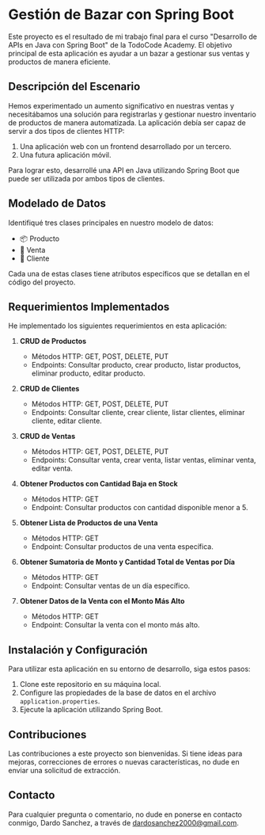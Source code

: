 # Gestión de Bazar con Spring Boot

Este proyecto es el resultado de mi trabajo final para el curso "Desarrollo de APIs en Java con Spring Boot" de la TodoCode Academy. El objetivo principal de esta aplicación es ayudar a un bazar a gestionar sus ventas y productos de manera eficiente.

## Descripción del Escenario

Hemos experimentado un aumento significativo en nuestras ventas y necesitábamos una solución para registrarlas y gestionar nuestro inventario de productos de manera automatizada. La aplicación debía ser capaz de servir a dos tipos de clientes HTTP:

1. Una aplicación web con un frontend desarrollado por un tercero.
2. Una futura aplicación móvil.

Para lograr esto, desarrollé una API en Java utilizando Spring Boot que puede ser utilizada por ambos tipos de clientes.

## Modelado de Datos

Identifiqué tres clases principales en nuestro modelo de datos:

- 📦 Producto
- 💼 Venta
- 👤 Cliente

Cada una de estas clases tiene atributos específicos que se detallan en el código del proyecto.

## Requerimientos Implementados

He implementado los siguientes requerimientos en esta aplicación:

1. **CRUD de Productos**
   - Métodos HTTP: GET, POST, DELETE, PUT
   - Endpoints: Consultar producto, crear producto, listar productos, eliminar producto, editar producto.

2. **CRUD de Clientes**
   - Métodos HTTP: GET, POST, DELETE, PUT
   - Endpoints: Consultar cliente, crear cliente, listar clientes, eliminar cliente, editar cliente.

3. **CRUD de Ventas**
   - Métodos HTTP: GET, POST, DELETE, PUT
   - Endpoints: Consultar venta, crear venta, listar ventas, eliminar venta, editar venta.

4. **Obtener Productos con Cantidad Baja en Stock**
   - Métodos HTTP: GET
   - Endpoint: Consultar productos con cantidad disponible menor a 5.

5. **Obtener Lista de Productos de una Venta**
   - Métodos HTTP: GET
   - Endpoint: Consultar productos de una venta específica.

6. **Obtener Sumatoria de Monto y Cantidad Total de Ventas por Día**
   - Métodos HTTP: GET
   - Endpoint: Consultar ventas de un día específico.

7. **Obtener Datos de la Venta con el Monto Más Alto**
   - Métodos HTTP: GET
   - Endpoint: Consultar la venta con el monto más alto.

## Instalación y Configuración

Para utilizar esta aplicación en su entorno de desarrollo, siga estos pasos:

1. Clone este repositorio en su máquina local.
2. Configure las propiedades de la base de datos en el archivo `application.properties`.
3. Ejecute la aplicación utilizando Spring Boot.

## Contribuciones

Las contribuciones a este proyecto son bienvenidas. Si tiene ideas para mejoras, correcciones de errores o nuevas características, no dude en enviar una solicitud de extracción.

## Contacto

Para cualquier pregunta o comentario, no dude en ponerse en contacto conmigo, Dardo Sanchez, a través de [dardosanchez2000@gmail.com](mailto:dardosanchez2000@gmail.com).
